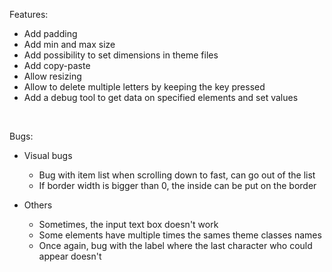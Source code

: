 Features:
- Add padding
- Add min and max size
- Add possibility to set dimensions in theme files
- Add copy-paste
- Allow resizing
- Allow to delete multiple letters by keeping the key pressed
- Add a debug tool to get data on specified elements and set values

<br>

Bugs:
- Visual bugs
  - Bug with item list when scrolling down to fast, can go out of the list
  - If border width is bigger than 0, the inside can be put on the border

- Others
  - Sometimes, the input text box doesn't work
  - Some elements have multiple times the sames theme classes names
  - Once again, bug with the label where the last character who could appear doesn't
